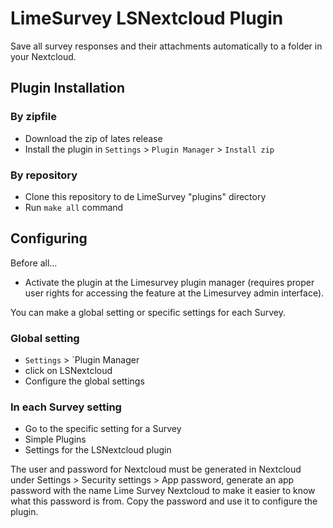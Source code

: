 # LimeSurvey LSNextcloud Plugin

Save all survey responses and their attachments automatically to a folder in your Nextcloud.

## Plugin Installation

### By zipfile

- Download the zip of lates release
- Install the plugin in `Settings` > `Plugin Manager` > `Install zip`

### By repository

- Clone this repository to de LimeSurvey "plugins" directory
- Run `make all` command

## Configuring

Before all...

- Activate the plugin at the Limesurvey plugin manager (requires proper user rights for accessing the feature at the Limesurvey admin interface).

You can make a global setting or specific settings for each Survey.

### Global setting
- `Settings` > `Plugin Manager
- click on LSNextcloud
- Configure the global settings

### In each Survey setting
- Go to the specific setting for a Survey
- Simple Plugins
- Settings for the LSNextcloud plugin 

The user and password for Nextcloud must be generated in Nextcloud under Settings > Security settings > App password, generate an app password with the name Lime Survey Nextcloud to make it easier to know what this password is from. Copy the password and use it to configure the plugin.